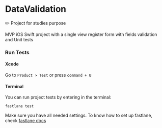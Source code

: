 # DataValidation

:pencil2: Project for studies purpose

MVP iOS Swift project with a single view register form with fields validation and Unit tests

### Run Tests

#### Xcode

Go to `Product > Test` or press `command + U`

#### Terminal

You can run project tests by entering in the terminal:

```
fastlane test
```

Make sure you have all needed settings. To know how to set up fastlane, check [fastlane docs](https://docs.fastlane.tools/getting-started/ios/setup/)
